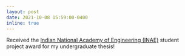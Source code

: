 ```yaml
---
layout: post
date: 2021-10-08 15:59:00-0400
inline: true
---
```


Received the [Indian National Academy of Engineering (INAE)](https://www.inae.in/innovative-student-projects-award/) student project award for my undergraduate thesis!